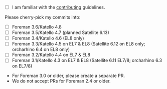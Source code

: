 
* [ ] I am familiar with the [contributing](https://github.com/theforeman/foreman-documentation/blob/master/CONTRIBUTING.md) guidelines.

Please cherry-pick my commits into:

* [ ] Foreman 3.6/Katello 4.8
* [ ] Foreman 3.5/Katello 4.7 (planned Satellite 6.13)
* [ ] Foreman 3.4/Katello 4.6 (EL8 only)
* [ ] Foreman 3.3/Katello 4.5 on EL7 & EL8 (Satellite 6.12 on EL8 only; orcharhino 6.4 on EL8 only)
* [ ] Foreman 3.2/Katello 4.4 on EL7 & EL8
* [ ] Foreman 3.1/Katello 4.3 on EL7 & EL8 (Satellite 6.11 EL7/8; orcharhino 6.3 on EL7/8)
* For Foreman 3.0 or older, please create a separate PR.
* We do not accept PRs for Foreman 2.4 or older.
